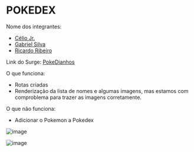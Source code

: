 # POKEDEX

Nome dos integrantes: 
- [Célio Jr.](https://github.com/future4code/Celio-Junior)
- [Gabriel Silva](https://github.com/GabrielSS187)
- [Ricardo Ribeiro](https://github.com/RickHardBR/RickHardBR)

Link do Surge: [PokeDianhos](http://pokedianhos.surge.sh/)

O que funciona:
- Rotas criadas
- Renderização da lista de nomes e algumas imagens, mas estamos com comproblema para trazer as imagens corretamente.

O que não funciona: 
- Adicionar o Pokemon a Pokedex

![image](https://user-images.githubusercontent.com/89301596/153257138-3a8b8135-fa8c-4ba2-93d8-961644f19482.png)

![image](https://user-images.githubusercontent.com/89301596/153257152-302673b7-5b94-49db-b67d-0724b827d030.png)

